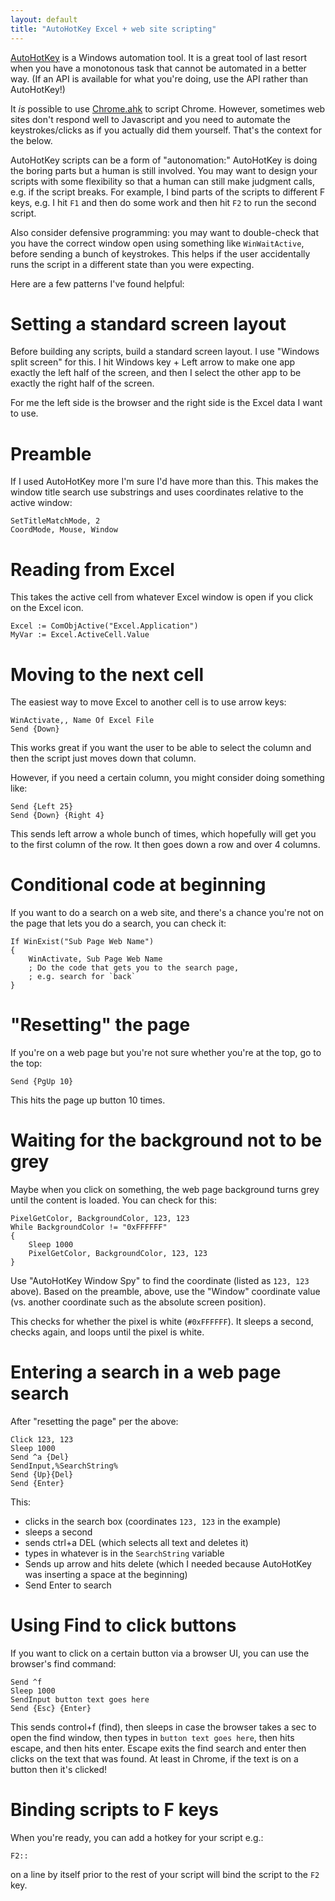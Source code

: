 ```yaml
---
layout: default
title: "AutoHotKey Excel + web site scripting"
---
```

[AutoHotKey](https://www.autohotkey.com/) is a Windows automation tool. It is a great tool of last resort when you have a monotonous task that cannot be automated in a better way. (If an API is available for what you're doing, use the API rather than AutoHotKey!)

It *is* possible to use [Chrome.ahk](https://github.com/G33kDude/Chrome.ahk) to script Chrome. However, sometimes web sites don't respond well to Javascript and you need to automate the keystrokes/clicks as if you actually did them yourself. That's the context for the below.

AutoHotKey scripts can be a form of "autonomation:" AutoHotKey is doing the boring parts but a human is still involved. You may want to design your scripts with some flexibility so that a human can still make judgment calls, e.g. if the script breaks. For example, I bind parts of the scripts to different F keys, e.g. I hit `F1` and then do some work and then hit `F2` to run the second script.

Also consider defensive programming: you may want to double-check that you have the correct window open using something like `WinWaitActive`, before sending a bunch of keystrokes. This helps if the user accidentally runs the script in a different state than you were expecting.

Here are a few patterns I've found helpful:

# Setting a standard screen layout #
 
Before building any scripts, build a standard screen layout. I use "Windows split screen" for this. I hit Windows key + Left arrow to make one app exactly the left half of the screen, and then I select the other app to be exactly the right half of the screen.

For me the left side is the browser and the right side is the Excel data I want to use.

# Preamble #

If I used AutoHotKey more I'm sure I'd have more than this. This makes the window title search use substrings and uses coordinates relative to the active window:

    SetTitleMatchMode, 2
	CoordMode, Mouse, Window
	
# Reading from Excel #

This takes the active cell from whatever Excel window is open if you click on the Excel icon.

    Excel := ComObjActive("Excel.Application")
	MyVar := Excel.ActiveCell.Value

# Moving to the next cell #

The easiest way to move Excel to another cell is to use arrow keys:

    WinActivate,, Name Of Excel File
	Send {Down}

This works great if you want the user to be able to select the column and then the script just moves down that column.

However, if you need a certain column, you might consider doing something like:

    Send {Left 25}
	Send {Down} {Right 4}
	
This sends left arrow a whole bunch of times, which hopefully will get you to the first column of the row. It then goes down a row and over 4 columns.

# Conditional code at beginning #

If you want to do a search on a web site, and there's a chance you're not on the page that lets you do a search, you can check it:

    If WinExist("Sub Page Web Name")
	{
		WinActivate, Sub Page Web Name
		; Do the code that gets you to the search page,
		; e.g. search for `back`
	}

# "Resetting" the page #

If you're on a web page but you're not sure whether you're at the top, go to the top:

    Send {PgUp 10}

This hits the page up button 10 times.


# Waiting for the background not to be grey #

Maybe when you click on something, the web page background turns grey until the content is loaded. You can check for this:

    PixelGetColor, BackgroundColor, 123, 123
	While BackgroundColor != "0xFFFFFF"
	{
	    Sleep 1000
		PixelGetColor, BackgroundColor, 123, 123
	}

Use "AutoHotKey Window Spy" to find the coordinate (listed as `123, 123` above). Based on the preamble, above, use the "Window" coordinate value (vs. another coordinate such as the absolute screen position).

This checks for whether the pixel is white (`#0xFFFFFF`). It sleeps a second, checks again, and loops until the pixel is white.

# Entering a search in a web page search #

After "resetting the page" per the above:

    Click 123, 123
	Sleep 1000
	Send ^a {Del}
	SendInput,%SearchString%
	Send {Up}{Del}
	Send {Enter}

This:

  - clicks in the search box (coordinates `123, 123` in the example)
  - sleeps a second
  - sends ctrl+a DEL (which selects all text and deletes it)
  - types in whatever is in the `SearchString` variable
  - Sends up arrow and hits delete (which I needed because AutoHotKey was inserting a space at the beginning)
  - Send Enter to search

# Using Find to click buttons #

If you want to click on a certain button via a browser UI, you can use the browser's find command:

    Send ^f
	Sleep 1000
	SendInput button text goes here
	Send {Esc} {Enter}
	
This sends control+f (find), then sleeps in case the browser takes a sec to open the find window, then types in `button text goes here`, then hits escape, and then hits enter. Escape exits the find search and enter then clicks on the text that was found. At least in Chrome, if the text is on a button then it's clicked!

# Binding scripts to F keys #

When you're ready, you can add a hotkey for your script e.g.:

    F2::
	
on a line by itself prior to the rest of your script will bind the script to the `F2` key.
